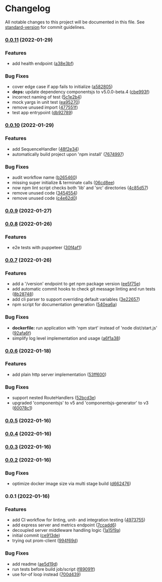 # Changelog

All notable changes to this project will be documented in this file. See [standard-version](https://github.com/conventional-changelog/standard-version) for commit guidelines.

### [0.0.11](https://github.com/iotakingdoms/auth/compare/v0.0.10...v0.0.11) (2022-01-29)


### Features

* add health endpoint ([a38e3bf](https://github.com/iotakingdoms/auth/commit/a38e3bfceada1cc4085dbe0bfb4d6a2cb7967fd5))


### Bug Fixes

* cover edge case if app fails to initialize ([a582805](https://github.com/iotakingdoms/auth/commit/a5828055e0448d079ecdf8aea5aff9730b9e3532))
* **deps:** update dependency componentsjs to v5.0.0-beta.4 ([cbe993f](https://github.com/iotakingdoms/auth/commit/cbe993f84109d4a785e3e3ebf49b0f06f5b6a4c1))
* incorrect naming of test ([5c1e2b4](https://github.com/iotakingdoms/auth/commit/5c1e2b421b07d8ffabaed6f7a1811e0b90763c63))
* mock yargs in unit test ([ea95270](https://github.com/iotakingdoms/auth/commit/ea952700e6ea4371f184f43025029ab982a18ff7))
* remove unused import ([477551f](https://github.com/iotakingdoms/auth/commit/477551f74867480b53b766677cddce542d12b4e6))
* test app entrypoint ([db92789](https://github.com/iotakingdoms/auth/commit/db92789820f38b659b3b728182bbb58fb75a424e))

### [0.0.10](https://github.com/iotakingdoms/auth/compare/v0.0.9...v0.0.10) (2022-01-29)


### Features

* add SequenceHandler ([48f2e34](https://github.com/iotakingdoms/auth/commit/48f2e3467a10a32f7f8b30a28d499bbc4e56cc41))
* automatically build project upon 'npm install' ([7674997](https://github.com/iotakingdoms/auth/commit/76749972c76f013fcf36874e0a501e7e63bbe30e))


### Bug Fixes

* audit workflow name ([b265460](https://github.com/iotakingdoms/auth/commit/b2654604f454a910b8cc63dfc8ada57f35b1c263))
* missing super initialize & terminate calls ([06cd8ee](https://github.com/iotakingdoms/auth/commit/06cd8ee6f1f701e0f8463562f6e7c58a1262ecdb))
* now npm lint script checks both 'lib' and 'src' directories ([4c85d57](https://github.com/iotakingdoms/auth/commit/4c85d5741fc451a665fb50a7b05f6ac5acdd6118))
* remove unused code ([3454554](https://github.com/iotakingdoms/auth/commit/3454554139dcb80048895ee5a43d84d9cf082434))
* remove unused code ([c4e62d0](https://github.com/iotakingdoms/auth/commit/c4e62d0cad681b148c204c94ef04abce20fe4f2d))

### [0.0.9](https://github.com/iotakingdoms/auth/compare/v0.0.8...v0.0.9) (2022-01-27)

### [0.0.8](https://github.com/iotakingdoms/auth/compare/v0.0.7...v0.0.8) (2022-01-26)


### Features

* e2e tests with puppeteer ([30f4af1](https://github.com/iotakingdoms/auth/commit/30f4af171f198a3388d47a0dfa7a1587e033800c))

### [0.0.7](https://github.com/iotakingdoms/auth/compare/v0.0.6...v0.0.7) (2022-01-26)


### Features

* add a '/version' endpoint to get npm package version ([ee5f75e](https://github.com/iotakingdoms/auth/commit/ee5f75ed8a809dc61534048ecbbe54f11b36d4d7))
* add automatic commit hooks to check git message linting and run tests ([8b28748](https://github.com/iotakingdoms/auth/commit/8b28748e7ee75659e78fb7827b1b7e50183244c5))
* add cli parser to support overriding default variables ([3e22657](https://github.com/iotakingdoms/auth/commit/3e2265713c8ac106420e061a91bb582a1b761d04))
* npm script for documentation generation ([540ea6a](https://github.com/iotakingdoms/auth/commit/540ea6a8f6983c7467cbffc06f7dcd2e683c75ab))


### Bug Fixes

* **dockerfile:** run application with 'npm start' instead of 'node dist/start.js' ([92afa6f](https://github.com/iotakingdoms/auth/commit/92afa6f64103c346d173ee670972dd056d57e229))
* simplify log level implementation and usage ([a6f1a38](https://github.com/iotakingdoms/auth/commit/a6f1a3879ba9a4b16895a32c99f99f8fa0ee872d))

### [0.0.6](https://github.com/iotakingdoms/auth/compare/v0.0.5...v0.0.6) (2022-01-18)


### Features

* add plain http server implementation ([53ff600](https://github.com/iotakingdoms/auth/commit/53ff6005970cbb670725d15b86a2923afb5a135d))


### Bug Fixes

* support nested RouteHandlers ([52bcd3e](https://github.com/iotakingdoms/auth/commit/52bcd3e0220b8c0d1d04485f9ea4a876126d0a7d))
* upgraded 'componentsjs' to v5 and 'componentsjs-generator' to v3 ([60078c1](https://github.com/iotakingdoms/auth/commit/60078c1c4e235b938969e6b6fa524b5f25c9ef26))

### [0.0.5](https://github.com/iotakingdoms/auth/compare/v0.0.4...v0.0.5) (2022-01-16)

### [0.0.4](https://github.com/iotakingdoms/auth/compare/v0.0.3...v0.0.4) (2022-01-16)

### [0.0.3](https://github.com/iotakingdoms/auth/compare/v0.0.2...v0.0.3) (2022-01-16)

### [0.0.2](https://github.com/iotakingdoms/auth/compare/v0.0.1...v0.0.2) (2022-01-16)


### Bug Fixes

* optimize docker image size via multi stage build ([d662476](https://github.com/iotakingdoms/auth/commit/d6624763470da9919dce456e86a27033aa6ded56))

### 0.0.1 (2022-01-16)


### Features

* add CI workflow for linting, unit- and integration testing ([4973755](https://github.com/iotakingdoms/auth/commit/497375597a1f9cd38b6a19e993cdf961b8344b1e))
* add express server and metrics endpoint ([7ccadd6](https://github.com/iotakingdoms/auth/commit/7ccadd626d20aecd44dcbc04ca9fba599fa566e7))
* decoupled server middleware handling logic ([1a15f9a](https://github.com/iotakingdoms/auth/commit/1a15f9a759a6229fdc0ad6d16ec171a69d4267c2))
* initial commit ([ce913de](https://github.com/iotakingdoms/auth/commit/ce913de81dcbfcbdd9f5e7774a8e82eea38fc626))
* trying out prom-client ([994f69d](https://github.com/iotakingdoms/auth/commit/994f69dcc7f0699aeae94a34beb60be2e0b10063))


### Bug Fixes

* add readme ([ae5d19d](https://github.com/iotakingdoms/auth/commit/ae5d19d1cecff3318d99a09fbb8063d53498aad0))
* run tests before build job/script ([f89091f](https://github.com/iotakingdoms/auth/commit/f89091f0bca3b6e1c07ffc10bbea049a31a3273b))
* use for-of loop instead ([700d439](https://github.com/iotakingdoms/auth/commit/700d439aacb5f0c143130e88676b08706b3b370e))
